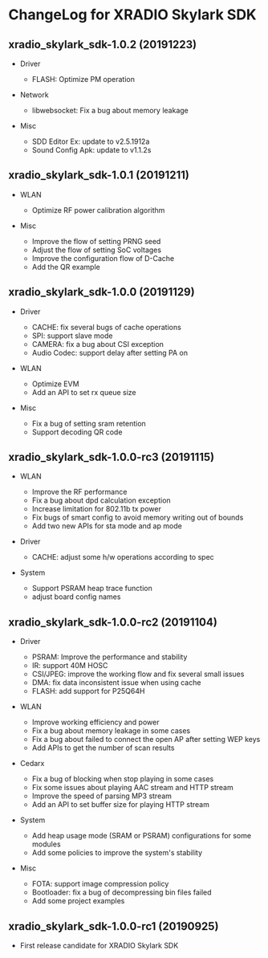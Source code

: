 # ChangeLog for XRADIO Skylark SDK

## xradio_skylark_sdk-1.0.2 (20191223)

  * Driver
    - FLASH: Optimize PM operation

  * Network
    - libwebsocket: Fix a bug about memory leakage

  * Misc
    - SDD Editor Ex: update to v2.5.1912a
    - Sound Config Apk: update to v1.1.2s

## xradio_skylark_sdk-1.0.1 (20191211)

  * WLAN
    - Optimize RF power calibration algorithm

  * Misc
    - Improve the flow of setting PRNG seed
    - Adjust the flow of setting SoC voltages
    - Improve the configuration flow of D-Cache
    - Add the QR example


## xradio_skylark_sdk-1.0.0 (20191129)
  * Driver
    - CACHE: fix several bugs of cache operations
    - SPI: support slave mode
    - CAMERA: fix a bug about CSI exception
    - Audio Codec: support delay after setting PA on

  * WLAN
    - Optimize EVM
    - Add an API to set rx queue size

  * Misc
    - Fix a bug of setting sram retention
    - Support decoding QR code


## xradio_skylark_sdk-1.0.0-rc3 (20191115)
  * WLAN
    - Improve the RF performance
    - Fix a bug about dpd calculation exception
    - Increase limitation for 802.11b tx power
    - Fix bugs of smart config to avoid memory writing out of bounds
    - Add two new APIs for sta mode and ap mode

  * Driver
    - CACHE: adjust some h/w operations according to spec

  * System
    - Support PSRAM heap trace function
    - adjust board config names


## xradio_skylark_sdk-1.0.0-rc2 (20191104)
  * Driver
    - PSRAM: Improve the performance and stability
    - IR: support 40M HOSC
    - CSI/JPEG: improve the working flow and fix several small issues
    - DMA: fix data inconsistent issue when using cache
    - FLASH: add support for P25Q64H

  * WLAN
    - Improve working efficiency and power
    - Fix a bug about memory leakage in some cases
    - Fix a bug about failed to connect the open AP after setting WEP keys
    - Add APIs to get the number of scan results

  * Cedarx
    - Fix a bug of blocking when stop playing in some cases
    - Fix some issues about playing AAC stream and HTTP stream
    - Improve the speed of parsing MP3 stream
    - Add an API to set buffer size for playing HTTP stream

  * System
    - Add heap usage mode (SRAM or PSRAM) configurations for some modules
    - Add some policies to improve the system's stability

  * Misc
    - FOTA: support image compression policy
    - Bootloader: fix a bug of decompressing bin files failed
    - Add some project examples


## xradio_skylark_sdk-1.0.0-rc1 (20190925)
  * First release candidate for XRADIO Skylark SDK
